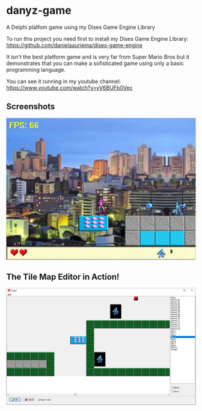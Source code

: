 # danyz-game
A Delphi platfom game using my Dises Game Engine Library

To run this project you need first to install my Dises Game Engine Library: https://github.com/danielaauriema/dises-game-engine


It isn't the best platform game and is very far from Super Mario Bros but it demonstrates that you can make a sofisticated game using only a basic programming language.



You can see it running in my youtube channel: https://www.youtube.com/watch?v=yV6BUFb0Vec

## Screenshots

![Stage 1](https://github.com/danielaauriema/danyz-game/blob/main/sample/GameStage1.png?raw=true)

## The Tile Map Editor in Action!

![Tile Map Editor](https://github.com/danielaauriema/danyz-game/blob/main/sample/TileMapEditor.png?raw=true)

